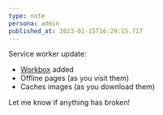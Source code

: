 ```yaml
---
type: note
persona: admin
published_at: 2023-01-15T16:29:15.717
---
```


Service worker update:
- [Workbox](https://developer.chrome.com/docs/workbox/) added
- Offline pages (as you visit them)
- Caches images (as you download them)

Let me know if anything has broken!
